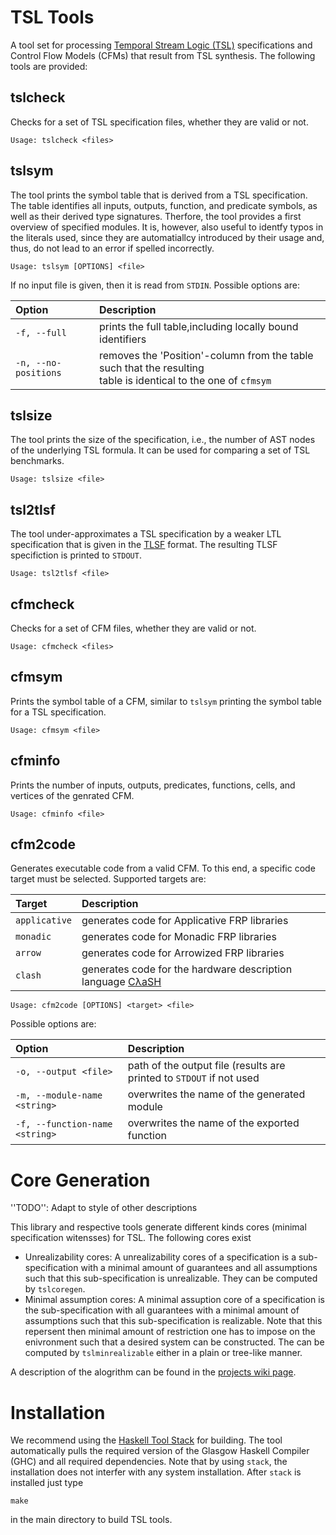 # TSL Tools

A tool set for processing [Temporal Stream Logic
(TSL)](https://www.react.uni-saarland.de/publications/FKPS19a.html)
specifications and Control Flow Models (CFMs) that result from TSL
synthesis. The following tools are provided:

## tslcheck

Checks for a set of TSL specification files, whether they are valid or
not.

`Usage: tslcheck <files>`

## tslsym

The tool prints the symbol table that is derived from a TSL
specification. The table identifies all inputs, outputs, function, and
predicate symbols, as well as their derived type signatures. Therfore,
the tool provides a first overview of specified modules. It is,
however, also useful to identfy typos in the literals used, since they
are automatiallcy introduced by their usage and, thus, do not lead to
an error if spelled incorrectly.

`Usage: tslsym [OPTIONS] <file>`

If no input file is given, then it is read from `STDIN`. Possible
options are:

|Option|Description|
|:-|:-|
| `-f, --full` | prints the full table,including locally bound identifiers |
| `-n, --no-positions` | removes the 'Position'-column from the table such that the resulting </br> table is identical to the one of `cfmsym` |

## tslsize

The tool prints the size of the specification, i.e., the number of AST
nodes of the underlying TSL formula. It can be used for comparing a
set of TSL benchmarks.

`Usage: tslsize <file>`

## tsl2tlsf

The tool under-approximates a TSL specification by a weaker LTL
specification that is given in the [TLSF](https://arxiv.org/abs/1604.02284)
format. The resulting TLSF specifiction is printed to `STDOUT`.

`Usage: tsl2tlsf <file>`

## cfmcheck

Checks for a set of CFM files, whether they are valid or not.

`Usage: cfmcheck <files>`

## cfmsym

Prints the symbol table of a CFM, similar to `tslsym` printing the
symbol table for a TSL specification.

`Usage: cfmsym <file>`

## cfminfo

Prints the number of inputs, outputs, predicates, functions, cells,
and vertices of the genrated CFM.

`Usage: cfminfo <file>`

## cfm2code

Generates executable code from a valid CFM. To this end, a specific
code target must be selected. Supported targets are:

| Target | Description |
|:-|:-|
| `applicative` | generates code for Applicative FRP libraries |
| `monadic` | generates code for Monadic FRP libraries |
| `arrow` | generates code for Arrowized FRP libraries |
| `clash` | generates code for the hardware description language [CλaSH](https://clash-lang.org/) |

`Usage: cfm2code [OPTIONS] <target> <file>`

Possible options are:

|Option|Description|
|:-|:-|
| `-o, --output <file>` | path of the output file (results are printed to `STDOUT` if not used |
| `-m, --module-name <string>` | overwrites the name of the generated module |
| `-f, --function-name <string>` | overwrites the name of the exported function |

# Core Generation

''TODO'': Adapt to style of other descriptions

This library and respective tools generate different kinds cores (minimal 
specification witensses) for TSL. The following cores exist

* Unrealizability cores: A unrealizability cores of a specification is a 
  sub-specification with a minimal amount of guarantees and all assumptions 
  such that this sub-specification is unrealizable. 
  They can be computed by ``tslcoregen``.
* Minimal assumption cores: A minimal assuption core of a specification is the 
  sub-specification with all guarantees with a minimal amount of assumptions 
  such that this sub-specification is realizable.
  Note that this repersent then minimal amount of restriction one has to impose
  on the enivronment such that a desired system can be constructed. 
  The can be computed by ``tslminrealizable`` either in a plain or tree-like
  manner.

A description of the alogrithm can be found in the [projects wiki page](https://wiki.projectjarvis.de/index.php/TSL_Core_Generation).


# Installation

We recommend using the [Haskell Tool Stack](http://haskellstack.org/)
for building. The tool automatically pulls the
required version of the Glasgow Haskell Compiler (GHC) and all
required dependencies. Note that by using `stack`, the installation
does not interfer with any system installation. After `stack` is
installed just type

`make`

in the main directory to build TSL tools.


